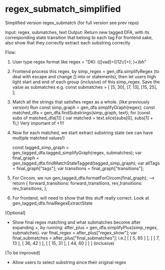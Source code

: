 # regex_submatch_simplified

Simplified version regex_submatch (for full version see prev repo)

Input: regex, submatches, text
Output: Return new tagged DFA, with its corresponding state transition that belong to each tag
For frontend sake, also show that they correctly extract each substring correctly

Flow:

1. User type regex format like regex = "DKI: (([vad]=([12\\/]+); )+)bh"
2. Frontend process this regex, by simp_regex = gen_dfa.simplifyRegex
   (to deal with escape and change [] into or statements), then let users high light start and end of each group (inclusive) of this simp_regex. Save the value as submatches e.g.
   const submatches = [
   [5, 30],
   [7, 13],
   [15, 25],
   ];
3. Match all the strings that satisfies regex as a whole. ฺ(like previously version)
   Run
   const simp_graph = gen_dfa.simplifyGraph(regex);
   const matched_dfa = gen_dfa.findSubstrings(simp_graph, text);
   for (const subs of matched_dfa[1]) {
   var matched = text.slice(subs[0], subs[1] + 1);} Very important of +1!!
4. Now for each matched, we start extract substring state (we can have multiple matched values!)

   const tagged_simp_graph = gen_tagged_dfa.tagged_simplifyGraph(regex, submatches);
   var final_graph = gen_tagged_dfa.findMatchStateTagged(tagged_simp_graph);
   var allTags = final_graph["tags"];
   var transitions = final_graph["transitions"];

5. For Circom, we run
   gen_tagged_dfa.formatForCircom(final_graph); --> return
   {
   forward_transitions: forward_transitions,
   rev_transitions: rev_transitions,
   };

6. For frontend, will need to show that this stuff really correct. Look at gen_tagged_dfa.finalRegexExtractState

[Optional]

- Show final regex matching and what submatches become after expanding +, by running: after_plus = gen_dfa.simplifyPlus(simp_regex, submatches).
  var final_regex = after_plus["regex_show"];
  var final_submatches = after_plus["final_submatches"]; i.e.[
  [ [ 5, 65 ] ],
  [ [ 7, 13 ], [ 36, 42 ] ],
  [ [ 15, 31 ], [ 44, 60 ] ]
  ]
  (inclusive)

[To be improved]

- Allow users to select substring since their original regex
